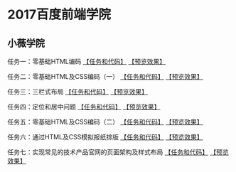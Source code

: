 # 2017百度前端学院

## 小薇学院
任务一：零基础HTML编码
[【任务和代码】](https://github.com/baoyuzhang/IFE2017/tree/master/IFE_xiaowei/IFE_xiaowei_task1)  [【预览效果】](https://baoyuzhang.github.io/IFE2017/IFE_xiaowei/IFE_xiaowei_task1/IFE_xiaowei_task1.html)

任务二：零基础HTML及CSS编码（一）
[【任务和代码】](https://github.com/baoyuzhang/IFE2017/tree/master/IFE_xiaowei/IFE_xiaowei_task2)  [【预览效果】](https://baoyuzhang.github.io/IFE2017/IFE_xiaowei/IFE_xiaowei_task1/IFE_xiaowei_task2.html)

任务三：三栏式布局
[【任务和代码】](https://github.com/baoyuzhang/IFE2017/tree/master/IFE_xiaowei/IFE_xiaowei_task3)  [【预览效果】](https://baoyuzhang.github.io/IFE2017/IFE_xiaowei/IFE_xiaowei_task1/IFE_xiaowei_task3.html)

任务四：定位和居中问题
[【任务和代码】](https://github.com/baoyuzhang/IFE2017/tree/master/IFE_xiaowei/IFE_xiaowei_task4)  [【预览效果】](https://baoyuzhang.github.io/IFE2017/IFE_xiaowei/IFE_xiaowei_task1/IFE_xiaowei_task4.html)

任务五：零基础HTML及CSS编码（二）
[【任务和代码】](https://github.com/baoyuzhang/IFE2017/tree/master/IFE_xiaowei/IFE_xiaowei_task5)  [【预览效果】](https://baoyuzhang.github.io/IFE2017/IFE_xiaowei/IFE_xiaowei_task1/IFE_xiaowei_task5.html)

任务六：通过HTML及CSS模拟报纸排版
[【任务和代码】](https://github.com/baoyuzhang/IFE2017/tree/master/IFE_xiaowei/IFE_xiaowei_task6)  [【预览效果】](https://baoyuzhang.github.io/IFE2017/IFE_xiaowei/IFE_xiaowei_task1/IFE_xiaowei_task6.html)

任务七：实现常见的技术产品官网的页面架构及样式布局
[【任务和代码】](https://github.com/baoyuzhang/IFE2017/tree/master/IFE_xiaowei/IFE_xiaowei_task7)  [【预览效果】](https://baoyuzhang.github.io/IFE2017/IFE_xiaowei/IFE_xiaowei_task1/IFE_xiaowei_task7.html)

